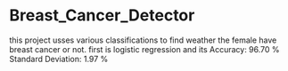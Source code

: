# Breast_Cancer_Detector

this project usses various classifications to find weather the female have breast cancer or not.
first is logistic regression and its 
    Accuracy: 96.70 %
    Standard Deviation: 1.97 %
